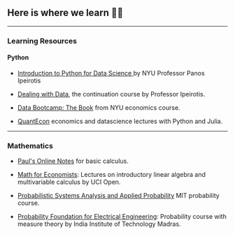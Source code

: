 ## Here is where we learn 🧠🙌

---

### Learning Resources

#### Python

* [Introduction to Python for Data Science
](https://github.com/ipeirotis/introduction-to-python) by NYU Professor Panos Ipeirotis

* [Dealing with Data](https://github.com/ipeirotis/dealing_with_data), the continuation course by Professor Ipeirotis.

* [Data Bootcamp: The Book](https://nyudatabootcamp.gitbook.io/thebook/) from NYU economics course.

* [QuantEcon](https://quantecon.org/lectures/) economics and datascience lectures with Python and Julia.

---

### Mathematics

* [Paul's Online Notes](https://tutorial.math.lamar.edu/Classes/CalcI/CalcI.aspx) for basic calculus.

* [Math for Economists](https://www.youtube.com/playlist?list=PLqOZ6FD_RQ7n8yvjW0DAxRAmou8EOzbpD): Lectures on introductory linear algebra and multivariable calculus by UCI Open.

* [Probabilistic Systems Analysis and Applied Probability](https://www.youtube.com/playlist?list=PLUl4u3cNGP61MdtwGTqZA0MreSaDybji8) MIT probability course.

* [Probability Foundation for Electrical Engineering](https://www.youtube.com/playlist?list=PLbMVogVj5nJQqGHrpAloTec_lOKsG-foc): Probability course with measure theory by India Institute of Technology Madras.
